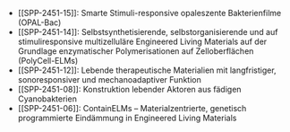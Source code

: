 - [[SPP-2451-15]]: Smarte Stimuli-responsive opaleszente Bakterienfilme (OPAL-Bac)
- [[SPP-2451-14]]: Selbstsynthetisierende, selbstorganisierende und auf stimuliresponsive multizelluläre Engineered Living Materials auf der Grundlage enzymatischer Polymerisationen auf Zelloberflächen (PolyCell-ELMs)
- [[SPP-2451-12]]: Lebende therapeutische Materialien mit langfristiger, sonoresponsiver und mechanoadaptiver Funktion
- [[SPP-2451-08]]: Konstruktion lebender Aktoren aus fädigen Cyanobakterien
- [[SPP-2451-06]]: ContainELMs – Materialzentrierte, genetisch programmierte Eindämmung in Engineered Living Materials
